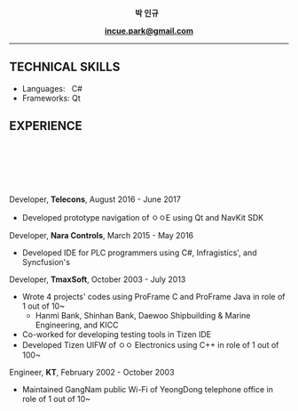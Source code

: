 **<p align="center">박 인규** &nbsp; </p>
**<p align="center">incue.park@gmail.com</p>**
***

## TECHNICAL SKILLS
* Languages: &nbsp; C#
* Frameworks: Qt

## EXPERIENCE
<p> &nbsp; </p>
<p> &nbsp; </p>
<p> &nbsp; </p>

Developer, **Telecons**, August 2016 - June 2017
* Developed prototype navigation of ㅇㅇE using Qt and NavKit SDK 

Developer, **Nara Controls**, March 2015 - May 2016
* Developed IDE for PLC programmers using C#, Infragistics', and Syncfusion's 

Developer, **TmaxSoft**, October 2003 - July 2013
* Wrote 4 projects' codes using ProFrame C and ProFrame Java in role of 1 out of 10~
  * Hanmi Bank, Shinhan Bank, Daewoo Shipbuilding & Marine Engineering, and KICC 
* Co-worked for developing testing tools in Tizen IDE
* Developed Tizen UIFW of ㅇㅇ Electronics using C++ in role of 1 out of 100~

Engineer, **KT**, February 2002 - October 2003
* Maintained GangNam public Wi-Fi of YeongDong telephone office in role of 1 out of 10~

<p> &nbsp; </p>
<p> &nbsp; </p>
